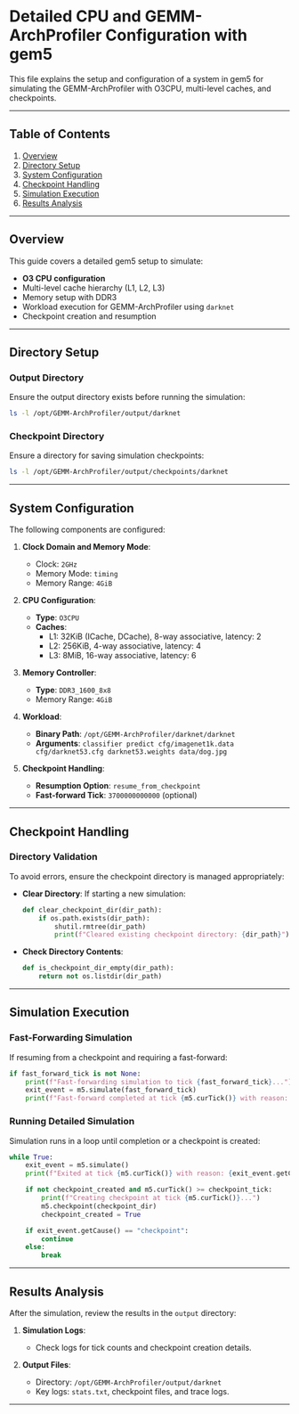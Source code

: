 # **Detailed CPU and GEMM-ArchProfiler Configuration with gem5**

This file explains the setup and configuration of a system in gem5 for simulating the GEMM-ArchProfiler with O3CPU, multi-level caches, and checkpoints.

---

## **Table of Contents**
1. [Overview](#overview)
2. [Directory Setup](#directory-setup)
3. [System Configuration](#system-configuration)
4. [Checkpoint Handling](#checkpoint-handling)
5. [Simulation Execution](#simulation-execution)
6. [Results Analysis](#results-analysis)

---

## **Overview**

This guide covers a detailed gem5 setup to simulate:
- **O3 CPU configuration**
- Multi-level cache hierarchy (L1, L2, L3)
- Memory setup with DDR3
- Workload execution for GEMM-ArchProfiler using `darknet`
- Checkpoint creation and resumption

---

## **Directory Setup**

### **Output Directory**
Ensure the output directory exists before running the simulation:
```bash
ls -l /opt/GEMM-ArchProfiler/output/darknet
```

### **Checkpoint Directory**
Ensure a directory for saving simulation checkpoints:
```bash
ls -l /opt/GEMM-ArchProfiler/output/checkpoints/darknet
```

---

## **System Configuration**

The following components are configured:
1. **Clock Domain and Memory Mode**:
   - Clock: `2GHz`
   - Memory Mode: `timing`
   - Memory Range: `4GiB`

2. **CPU Configuration**:
   - **Type**: `O3CPU`
   - **Caches**:
     - L1: 32KiB (ICache, DCache), 8-way associative, latency: 2
     - L2: 256KiB, 4-way associative, latency: 4
     - L3: 8MiB, 16-way associative, latency: 6

3. **Memory Controller**:
   - **Type**: `DDR3_1600_8x8`
   - Memory Range: `4GiB`

4. **Workload**:
   - **Binary Path**: `/opt/GEMM-ArchProfiler/darknet/darknet`
   - **Arguments**: `classifier predict cfg/imagenet1k.data cfg/darknet53.cfg darknet53.weights data/dog.jpg`

5. **Checkpoint Handling**:
   - **Resumption Option**: `resume_from_checkpoint`
   - **Fast-forward Tick**: `3700000000000` (optional)

---

## **Checkpoint Handling**

### **Directory Validation**
To avoid errors, ensure the checkpoint directory is managed appropriately:
- **Clear Directory**:
  If starting a new simulation:
  ```python
  def clear_checkpoint_dir(dir_path):
      if os.path.exists(dir_path):
          shutil.rmtree(dir_path)
          print(f"Cleared existing checkpoint directory: {dir_path}")
  ```

- **Check Directory Contents**:
  ```python
  def is_checkpoint_dir_empty(dir_path):
      return not os.listdir(dir_path)
  ```

---

## **Simulation Execution**

### **Fast-Forwarding Simulation**
If resuming from a checkpoint and requiring a fast-forward:
```python
if fast_forward_tick is not None:
    print(f"Fast-forwarding simulation to tick {fast_forward_tick}...")
    exit_event = m5.simulate(fast_forward_tick)
    print(f"Fast-forward completed at tick {m5.curTick()} with reason: {exit_event.getCause()}")
```

### **Running Detailed Simulation**
Simulation runs in a loop until completion or a checkpoint is created:
```python
while True:
    exit_event = m5.simulate()
    print(f"Exited at tick {m5.curTick()} with reason: {exit_event.getCause()}")

    if not checkpoint_created and m5.curTick() >= checkpoint_tick:
        print(f"Creating checkpoint at tick {m5.curTick()}...")
        m5.checkpoint(checkpoint_dir)
        checkpoint_created = True

    if exit_event.getCause() == "checkpoint":
        continue
    else:
        break
```

---

## **Results Analysis**

After the simulation, review the results in the `output` directory:

1. **Simulation Logs**:
   - Check logs for tick counts and checkpoint creation details.

2. **Output Files**:
   - Directory: `/opt/GEMM-ArchProfiler/output/darknet`
   - Key logs: `stats.txt`, checkpoint files, and trace logs.

---


